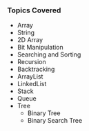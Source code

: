 <h3>Topics Covered</h3>

- Array
- String
- 2D Array
- Bit Manipulation
- Searching and Sorting
- Recursion
- Backtracking
- ArrayList
- LinkedList
- Stack
- Queue
- Tree
  - Binary Tree
  - Binary Search Tree


